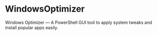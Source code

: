 # WindowsOptimizer
Windows Optimizer — A PowerShell GUI tool to apply system tweaks and install popular apps easily.
